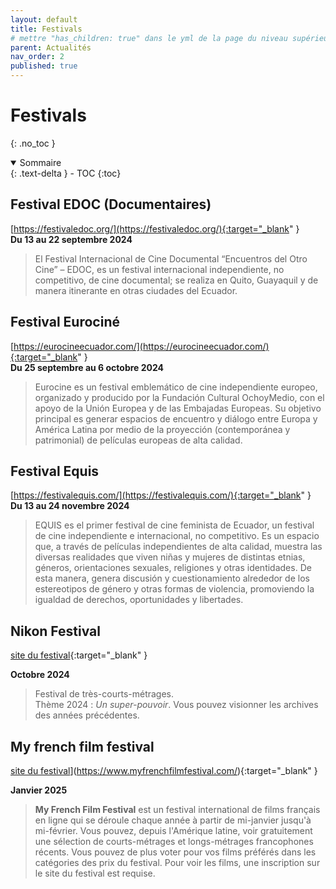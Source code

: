 ```yaml
---
layout: default
title: Festivals
# mettre "has_children: true" dans le yml de la page du niveau supérieur
parent: Actualités
nav_order: 2
published: true
---
```


# Festivals
{: .no_toc }

<details open markdown="block">
  <summary>
    Sommaire
  </summary>
  {: .text-delta }
- TOC
{:toc}
</details>


## Festival EDOC (Documentaires)
[https://festivaledoc.org/](https://festivaledoc.org/){:target="_blank" }   
**Du 13 au 22 septembre 2024**    

>El Festival Internacional de Cine Documental “Encuentros del Otro Cine” – EDOC, es un festival internacional independiente, no competitivo, de cine documental; se realiza en Quito, Guayaquil y de manera itinerante en otras ciudades del Ecuador.

## Festival Eurociné
[https://eurocineecuador.com/](https://eurocineecuador.com/){:target="_blank" }   
**Du 25 septembre au 6 octobre 2024**  

> Eurocine es un festival emblemático de cine independiente europeo, organizado y producido por la Fundación Cultural OchoyMedio, con el apoyo de la Unión Europea y de las Embajadas Europeas. Su objetivo principal es generar espacios de encuentro y diálogo entre Europa y América Latina por medio de la proyección (contemporánea y patrimonial) de películas europeas de alta calidad.

## Festival Equis
[https://festivalequis.com/](https://festivalequis.com/){:target="_blank" }   
**Du 13 au 24 novembre 2024**   

> EQUIS es el primer festival de cine feminista de Ecuador, un festival de cine independiente e internacional, no competitivo. Es un espacio que, a través de películas independientes de alta calidad, muestra las diversas realidades que viven niñas y mujeres de distintas etnias, géneros, orientaciones sexuales, religiones y otras identidades. De esta manera, genera discusión y cuestionamiento alrededor de los estereotipos de género y otras formas de violencia, promoviendo la igualdad de derechos, oportunidades y libertades.


## Nikon Festival

[site du festival](https://www.festivalnikon.fr/){:target="_blank" }   

**Octobre 2024**   
> Festival de très-courts-métrages.   
> Thème 2024 : *Un super-pouvoir*.
> Vous pouvez visionner les archives des années précédentes.

## My french film festival
[site du festival](https://www.myfrenchfilmfestival.com/)](https://www.myfrenchfilmfestival.com/){:target="_blank" }   

**Janvier 2025**   

> **My French Film Festival** est un festival international de films français en ligne qui se déroule chaque année à partir de mi-janvier jusqu'à mi-février. Vous pouvez, depuis l'Amérique latine, voir gratuitement une sélection de courts-métrages et longs-métrages francophones récents. Vous pouvez de plus voter pour vos films préférés dans les catégories des prix du festival. Pour voir les films, une inscription sur le site du festival est requise.

